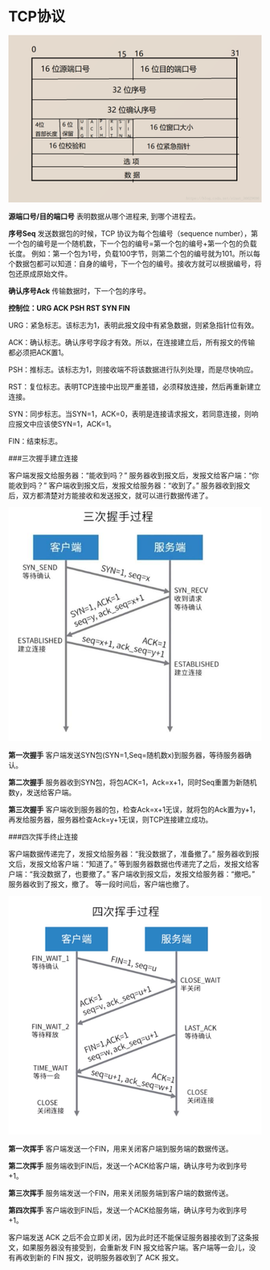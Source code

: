 TCP协议
===
![](./相关文件/12.1.png)

**源端口号/目的端口号**
表明数据从哪个进程来, 到哪个进程去。

**序号Seq**
发送数据包的时候，TCP 协议为每个包编号（sequence number），第一个包的编号是一个随机数，下一个包的编号=第一个包的编号+第一个包的负载长度。
例如：第一个包为1号，负载100字节，则第二个包的编号就为101。所以每个数据包都可以知道：自身的编号，下一个包的编号。接收方就可以根据编号，将包还原成原始文件。

**确认序号Ack**
传输数据时，下一个包的序号。

**控制位：URG ACK PSH RST SYN FIN**

URG：紧急标志。该标志为1，表明此报文段中有紧急数据，则紧急指针位有效。

ACK：确认标志。确认序号字段才有效。所以，在连接建立后，所有报文的传输都必须把ACK置1。

PSH：推标志。该标志为1，则接收端不将该数据进行队列处理，而是尽快响应。

RST：复位标志。表明TCP连接中出现严重差错，必须释放连接，然后再重新建立连接。

SYN：同步标志。当SYN=1，ACK=0，表明是连接请求报文，若同意连接，则响应报文中应该使SYN=1，ACK=1。

FIN：结束标志。

###三次握手建立连接

客户端发报文给服务器：“能收到吗？”
服务器收到报文后，发报文给客户端：“你能收到吗？”
客户端收到报文后，发报文给服务器：“收到了。”
服务器收到报文后，双方都清楚对方能接收和发送报文，就可以进行数据传递了。

![](./相关文件/12.2.jpeg)

**第一次握手**
客户端发送SYN包(SYN=1,Seq=随机数x)到服务器，等待服务器确认。

**第二次握手**
服务器收到SYN包，将包ACK=1，Ack=x+1，同时Seq重置为新随机数y，发送给客户端。

**第三次握手**
客户端收到服务器的包，检查Ack=x+1无误，就将包的Ack置为y+1，再发给服务器，服务器检查Ack=y+1无误，则TCP连接建立成功。



###四次挥手终止连接

客户端数据传递完了，发报文给服务器：“我没数据了，准备撤了。”
服务器收到报文后，发报文给客户端：“知道了。”
等到服务器数据也传递完了之后，发报文给客户端：“我没数据了，也要撤了。”
客户端收到报文后，发报文给服务器：“撤吧。”
服务器收到了报文，撤了。
等一段时间后，客户端也撤了。

![](./相关文件/12.3.png)

**第一次挥手**
客户端发送一个FIN，用来关闭客户端到服务端的数据传送。

**第二次挥手**
服务端收到FIN后，发送一个ACK给客户端，确认序号为收到序号+1。

**第三次挥手**
服务端发送一个FIN，用来关闭服务端到客户端的数据传送。

**第四次挥手**
客户端收到FIN后，发送一个ACK给服务端，确认序号为收到序号+1。


客户端发送 ACK 之后不会立即关闭，因为此时还不能保证服务器接收到了这条报文，如果服务器没有接受到，会重新发 FIN 报文给客户端。客户端等一会儿，没有再收到新的 FIN 报文，说明服务器收到了 ACK 报文。